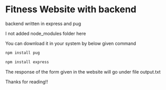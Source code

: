 # Fitness Website with backend

backend written in express and pug

I not added node_modules folder here

You can download it in your system by below given command

```bash
npm install pug
```

```bash
npm install express
```

The response of the form given in the website will go under file output.txt

Thanks for reading!!